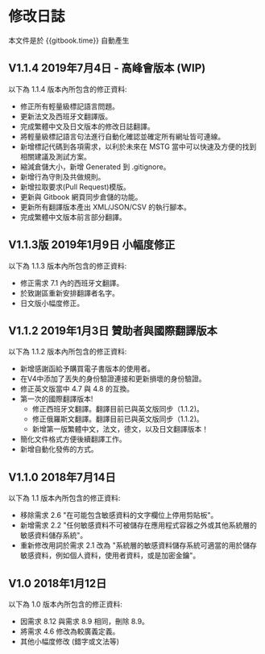 # 修改日誌

本文件是於  {{gitbook.time}} 自動產生

## V1.1.4 2019年7月4日 - 高峰會版本 (WIP)
以下為 1.1.4 版本內所包含的修正資料:

- 修正所有輕量級標記語言問題。
- 更新法文及西班牙文翻譯版。
- 完成繁體中文及日文版本的修改日誌翻譯。
- 將輕量級標記語言句法進行自動化確認並確定所有網址皆可連線。
- 新增標記代碼到各項需求，以利於未來在 MSTG 當中可以快速及方便的找到相關建議及測試方案。
- 縮減倉儲大小，新增 Generated 到 .gitignore。
- 新增行為守則及共做規則。
- 新增拉取要求(Pull Request)模版。
- 更新與 Gitbook 網頁同步倉儲的功能。
- 更新所有翻譯版本產出  XML/JSON/CSV 的執行腳本。 
- 完成繁體中文版本前言部分翻譯。

## V1.1.3版 2019年1月9日 小幅度修正

以下為 1.1.3 版本內所包含的修正資料:

- 修正需求 7.1 內的西班牙文翻譯。
- 於致謝區重新安排翻譯者名字。
- 日文版小幅度修正。

## V1.1.2 2019年1月3日 贊助者與國際翻譯版本

以下為 1.1.2 版本內所包含的修正資料:

- 新增感謝函給予購買電子書版本的使用者。
- 在V4中添加了丟失的身份驗證連接和更新損壞的身份驗證。
- 修正英文版當中 4.7 與 4.8 的互換。
- 第一次的國際翻譯版本!
  - 修正西班牙文翻譯。翻譯目前已與英文版同步（1.1.2)。
  - 修正俄羅斯文翻譯。翻譯目前已與英文版同步（1.1.2)。
  - 新增第一版繁體中文，法文，德文，以及日文翻譯版本！
- 簡化文件格式方便後續翻譯工作。
- 新增自動化發佈的方式。

## V1.1.0 2018年7月14日

以下為 1.1 版本內所包含的修正資料:

- 移除需求 2.6 "在可能包含敏感資料的文字欄位上停用剪貼板"。
- 新增需求 2.2 "任何敏感資料不可被儲存在應用程式容器之外或其他系統層的敏感資料儲存系統"。
- 重新修改用詞於需求 2.1 改為 "系統層的敏感資料儲存系統可適當的用於儲存敏感資料，例如個人資料，使用者資料，或是加密金鑰"。

## V1.0 2018年1月12日

以下為 1.0 版本內所包含的修正資料:

- 因需求 8.12 與需求 8.9 相同，刪除 8.9。
- 將需求 4.6 修改為較廣義定義。
- 其他小幅度修改 (錯字或文法等)
